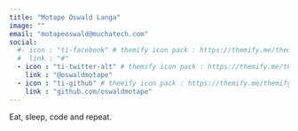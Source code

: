 ```yaml
---
title: "Motape Oswald Langa"
image: ""
email: "motapeoswald@muchatech.com"
social:
  #- icon : "ti-facebook" # themify icon pack : https://themify.me/themify-icons
  #  link : "#"
  - icon : "ti-twitter-alt" # themify icon pack : https://themify.me/themify-icons
    link : "@oswaldmotape"
  - icon : "ti-github" # themify icon pack : https://themify.me/themify-icons
    link : "github.com/oswaldmotape"
---
```


Eat, sleep, code and repeat.
